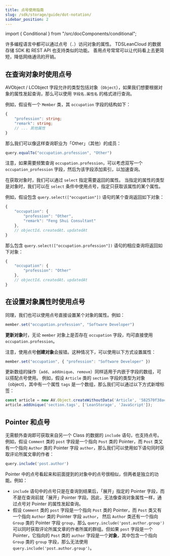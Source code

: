 ```yaml
---
title: 点号使用指南
slug: /sdk/storage/guide/dot-notation/
sidebar_position: 2
---
```


import { Conditional } from "/src/docComponents/conditional";

许多编程语言中都可以通过点号（`.`）访问对象的属性。
<Conditional brand="tds">TDS</Conditional><Conditional brand="leancloud">LeanCloud</Conditional> 的数据存储 SDK 和 REST API 也支持类似的功能。
善用点号常常可以让代码看上去更简短，降低网络通讯的开销。

## 在查询对象时使用点号

AVObject / LCObject 字段允许的类型包括对象（`Object`），如果我们想要根据对象的属性发起查询，那么可以使用 `字段名.属性名` 的格式进行查询。

例如，假设有一个 `Member` 类，其 `occupation` 字段的结构如下：

```ts
{
    "profession": string;
    "remark": string;
    // ... 其他属性
}
```

那么我们可以像这样查询职业为「Other」（其他）的成员：

```js
query.equalTo("occupation.profession", "Other")
```

注意，如果需要频繁查询 `occupation.profession`，可以考虑双写一个 `occupation_profession` 字段，然后为该字段添加索引，以加速查询。

在获取对象时，我们可以通过 `select` 指定需要返回的属性。
当指定的属性的类型是对象时，我们可以在 `select` 条件中使用点号，指定只获取该属性的某个属性。

例如，假设包含 `query.select(["occupation"])` 语句的某个查询返回如下对象：

```js
{
    "occupation": {
        "profession": "Other",
        "remark": "Feng Shui Consultant"
    },
    // objectId、createdAt、updatedAt
}
```

那么包含 `query.select(["occupation.profession"])` 语句的相应查询将返回如下对象：

```js
{
    "occupation": {
        "profession": "Other"
    },
    // objectId、createdAt、updatedAt
}
```

## 在设置对象属性时使用点号

同理，我们也可以使用点号直接设置某个对象的属性。例如：

```js
member.set("occupation.profession", "Software Developer")
```

**更新对象**时，无论 `member` 对象上是否存在 `occupation` 字段，均可直接使用 `occupation.profession`。

注意，使用点号**创建对象**会报错。这种情况下，可以使用以下方式设置属性：

```js
member.set("occupation", { "profession": "Software Developer" })
```

更新数组的操作（`add`、`addUnique`、`remove`）同样适用于内嵌于字段的数组，可以搭配点号使用。
例如，假设 `Article` 类的 `section` 字段的类型为对象（object)，其中有一个属性 `tags` 是一个数组，那么我们可以通过以下方式新增标签：

```js
const article = new AV.Object.createWithoutData('Article', '582570f38ac247004f39c24b');
article.addUnique('section.tags', ['LeanStorage', 'JavaScript']);
```

## Pointer 和点号

无需额外查询即可获取来自另一个 Class 的数据的 `include` 语句，也支持点号。
例如，假设 `Comment` 类的 `post` 字段是一个指向 `Post` 类的 Pointer，而 `Post` 类又有一个指向 `Author` 类的 Pointer 字段 `author`，那么我们可以使用如下语句同时获取评论所属文章的作者：

```js
query.include('post.author')
```

Pointer 中的点号看起来和前面提到的对象中的点号很相似，但两者是独立的功能。例如：

- `include` 语句中的点号只是在查询到结果后，「展开」指定的 Pointer 字段，而不是在查询前就「展开」Pointer 字段。因此，无法像查询对象属性一样，通过点号对 Pointer 的属性发起查询。
- 假设 `Comment` 类的 `post` 字段是一个指向 `Post` 类的 Pointer，而 `Post` 类又有一个指向 `Author` 类的 Pointer 字段 `author`， 然后 `Author` 类还有一个指向 `Group` 类的 Pointer 字段 `group`，那么 `query.include('post.author.group')` 可以同时获取评论所属文章的作者所属的群组。但如果 `post` 字段是一个 Pointer，它指向的 `Post` 类的 `author` 字段是一个**对象**，其中包含一个指向 `Group` 类的 `group` 字段，那么无法使用 `query.include('post.author.group')`。
